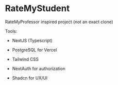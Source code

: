 # RateMyStudent

RateMyProfessor inspired project (not an exact clone)

Tools:
- NextJS (Typescript)
- PostgreSQL for Vercel
- Tailwind CSS

- NextAuth for authorization
- Shadcn for UX/UI
